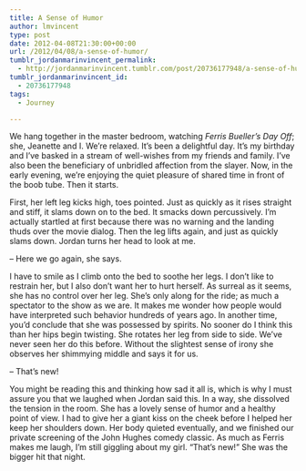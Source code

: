 ```yaml
---
title: A Sense of Humor
author: lmvincent
type: post
date: 2012-04-08T21:30:00+00:00
url: /2012/04/08/a-sense-of-humor/
tumblr_jordanmarinvincent_permalink:
  - http://jordanmarinvincent.tumblr.com/post/20736177948/a-sense-of-humor
tumblr_jordanmarinvincent_id:
  - 20736177948
tags:
  - Journey

---
```

We hang together in the master bedroom, watching _Ferris Bueller&rsquo;s Day Off_; she, Jeanette and I. We&rsquo;re relaxed. It&rsquo;s been a delightful day. It&rsquo;s my birthday and I&rsquo;ve basked in a stream of well-wishes from my friends and family. I&rsquo;ve also been the beneficiary of unbridled affection from the slayer. Now, in the early evening, we&rsquo;re enjoying the quiet pleasure of shared time in front of the boob tube. Then it starts.

First, her left leg kicks high, toes pointed. Just as quickly as it rises straight and stiff, it slams down on to the bed. It smacks down percussively. I&rsquo;m actually startled at first because there was no warning and the landing thuds over the movie dialog. Then the leg lifts again, and just as quickly slams down. Jordan turns her head to look at me.

&ndash; Here we go again, she says.

I have to smile as I climb onto the bed to soothe her legs. I don&rsquo;t like to restrain her, but I also don&rsquo;t want her to hurt herself. As surreal as it seems, she has no control over her leg. She&rsquo;s only along for the ride; as much a spectator to the show as we are. It makes me wonder how people would have interpreted such behavior hundreds of years ago. In another time, you&rsquo;d conclude that she was possessed by spirits. No sooner do I think this than her hips begin twisting. She rotates her leg from side to side. We&rsquo;ve never seen her do this before. Without the slightest sense of irony she observes her shimmying middle and says it for us.

&ndash; That&rsquo;s new!

You might be reading this and thinking how sad it all is, which is why I must assure you that we laughed when Jordan said this. In a way, she dissolved the tension in the room. She has a lovely sense of humor and a healthy point of view. I had to give her a giant kiss on the cheek before I helped her keep her shoulders down. Her body quieted eventually, and we finished our private screening of the John Hughes comedy classic. As much as Ferris makes me laugh, I&rsquo;m still giggling about my girl. &ldquo;That&rsquo;s new!&rdquo; She was the bigger hit that night.
